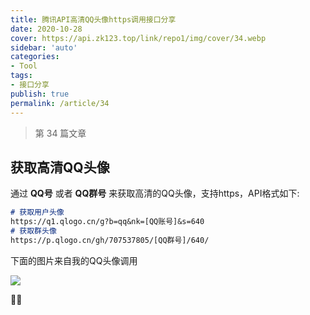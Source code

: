 ```yaml
---
title: 腾讯API高清QQ头像https调用接口分享
date: 2020-10-28
cover: https://api.zk123.top/link/repo1/img/cover/34.webp
sidebar: 'auto'
categories:
- Tool
tags:
- 接口分享
publish: true
permalink: /article/34
---
```


> 第 34 篇文章
<!-- more -->

## 获取高清QQ头像
通过 **QQ号** 或者 **QQ群号** 来获取高清的QQ头像，支持https，API格式如下:

```md
# 获取用户头像
https://q1.qlogo.cn/g?b=qq&nk=[QQ账号]&s=640
# 获取群头像
https://p.qlogo.cn/gh/707537805/[QQ群号]/640/
```

下面的图片来自我的QQ头像调用

![](https://q1.qlogo.cn/g?b=qq&nk=1575595743&s=640)

:rainbow::rainbow: